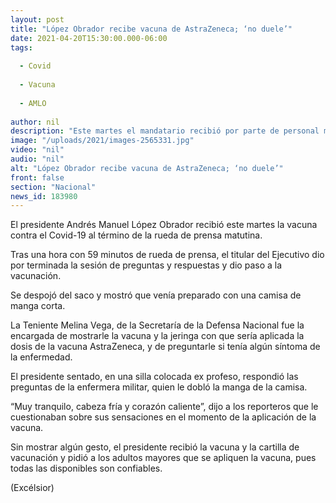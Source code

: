 ```yaml
---
layout: post
title: "López Obrador recibe vacuna de AstraZeneca; ‘no duele’"
date: 2021-04-20T15:30:00.000-06:00
tags:
  
  - Covid
  
  - Vacuna
  
  - AMLO
  
author: nil
description: "Este martes el mandatario recibió por parte de personal médico-militar la primera dosis contra Covid-19; llama a los adultos mayores a protegerse contra la pandemia"
image: "/uploads/2021/images-2565331.jpg"
video: "nil"
audio: "nil"
alt: "López Obrador recibe vacuna de AstraZeneca; ‘no duele’"
front: false
section: "Nacional"
news_id: 183980
---
```


El presidente Andrés Manuel López Obrador recibió este martes la vacuna contra el Covid-19 al término de la rueda de prensa matutina.

Tras una hora con 59 minutos de rueda de prensa, el titular del Ejecutivo dio por terminada la sesión de preguntas y respuestas y dio paso a la vacunación.

Se despojó del saco y mostró que venía preparado con una camisa de manga corta.

La Teniente Melina Vega, de la Secretaría de la Defensa Nacional fue la encargada de mostrarle la vacuna y la jeringa con que sería aplicada la dosis de la vacuna AstraZeneca, y de preguntarle si tenía algún síntoma de la enfermedad.

El presidente sentado, en una silla colocada ex profeso, respondió las preguntas de la enfermera militar, quien le dobló la manga de la camisa.

“Muy tranquilo, cabeza fría y corazón caliente”, dijo a los reporteros que le cuestionaban sobre sus sensaciones en el momento de la aplicación de la vacuna.

Sin mostrar algún gesto, el presidente recibió la vacuna y la cartilla de vacunación y pidió a los adultos mayores que se apliquen la vacuna, pues todas las disponibles son confiables.

(Excélsior)
